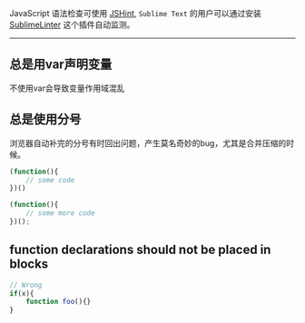 
JavaScript 语法检查可使用 [JSHint](http://www.jshint.com/), `Sublime Text` 的用户可以通过安装 [SublimeLinter](https://github.com/SublimeLinter/SublimeLinter) 这个插件自动监测。

------------------------------------


## 总是用var声明变量

不使用var会导致变量作用域混乱


## 总是使用分号

浏览器自动补完的分号有时回出问题，产生莫名奇妙的bug，尤其是合并压缩的时候。

```JavaScript
(function(){
    // some code
})()

(function(){
    // some more code
})();
```

## function declarations should not be placed in blocks

```JavaScript
// Wrong
if(x){
    function foo(){}
}
```


